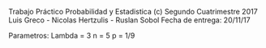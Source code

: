Trabajo Práctico Probabilidad y Estadistica (c)
Segundo Cuatrimestre 2017
Luis Greco - Nicolas Hertzulis - Ruslan Sobol
Fecha de entrega: 20/11/17

Parametros:
Lambda = 3
n = 5
p = 1/9
